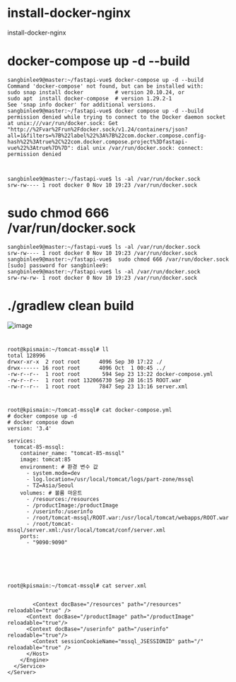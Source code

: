# install-docker-nginx
install-docker-nginx


#  docker-compose up -d --build


    
    sangbinlee9@master:~/fastapi-vue$ docker-compose up -d --build
    Command 'docker-compose' not found, but can be installed with:
    sudo snap install docker          # version 20.10.24, or
    sudo apt  install docker-compose  # version 1.29.2-1
    See 'snap info docker' for additional versions.
    sangbinlee9@master:~/fastapi-vue$ docker compose up -d --build
    permission denied while trying to connect to the Docker daemon socket at unix:///var/run/docker.sock: Get "http://%2Fvar%2Frun%2Fdocker.sock/v1.24/containers/json?all=1&filters=%7B%22label%22%3A%7B%22com.docker.compose.config-hash%22%3Atrue%2C%22com.docker.compose.project%3Dfastapi-vue%22%3Atrue%7D%7D": dial unix /var/run/docker.sock: connect: permission denied
    

    
    sangbinlee9@master:~/fastapi-vue$ ls -al /var/run/docker.sock
    srw-rw---- 1 root docker 0 Nov 10 19:23 /var/run/docker.sock





# sudo chmod 666 /var/run/docker.sock

    
    sangbinlee9@master:~/fastapi-vue$ ls -al /var/run/docker.sock
    srw-rw---- 1 root docker 0 Nov 10 19:23 /var/run/docker.sock
    sangbinlee9@master:~/fastapi-vue$  sudo chmod 666 /var/run/docker.sock
    [sudo] password for sangbinlee9:
    sangbinlee9@master:~/fastapi-vue$ ls -al /var/run/docker.sock
    srw-rw-rw- 1 root docker 0 Nov 10 19:23 /var/run/docker.sock




# 
# 
# 
# 
# 
# 
# 
# 
# 
# 
# 
# 
# 
# 
# 
# 
# 
# 
# 
# 
# 
# 
# 
# 
# 
# 
# 
# 
# 
# 
# 
# 
# 
# 
# 
# 
# 
# ./gradlew clean build


![image](https://github.com/sangbinlee/install-docker-nginx/assets/4024414/384490b2-8715-4e75-9db5-451795ab5669)















# 



    
    root@kpismain:~/tomcat-mssql# ll
    total 128996
    drwxr-xr-x  2 root root      4096 Sep 30 17:22 ./
    drwx------ 16 root root      4096 Oct  1 00:45 ../
    -rw-r--r--  1 root root       594 Sep 23 13:22 docker-compose.yml
    -rw-r--r--  1 root root 132066730 Sep 28 16:15 ROOT.war
    -rw-r--r--  1 root root      7847 Sep 23 13:16 server.xml
    








# 
    root@kpismain:~/tomcat-mssql# cat docker-compose.yml
    # docker compose up -d
    # docker compose down
    version: '3.4'
    
    services:
      tomcat-85-mssql:
        container_name: "tomcat-85-mssql"
        image: tomcat:85
        environment: # 환경 변수 값
          - system.mode=dev
          - log.location=/usr/local/tomcat/logs/part-zone/mssql
          - TZ=Asia/Seoul
        volumes: # 볼륨 마운트
          - /resources:/resources
          - /productImage:/productImage
          - /userinfo:/userinfo
          - /root/tomcat-mssql/ROOT.war:/usr/local/tomcat/webapps/ROOT.war
          - /root/tomcat-mssql/server.xml:/usr/local/tomcat/conf/server.xml
        ports:
          - "9090:9090"




    
          
    root@kpismain:~/tomcat-mssql# cat server.xml
    
    
            <Context docBase="/resources" path="/resources" reloadable="true" />
          <Context docBase="/productImage" path="/productImage" reloadable="true"/>
          <Context docBase="/userinfo" path="/userinfo" reloadable="true"/>
            <Context sessionCookieName="mssql_JSESSIONID" path="/" reloadable="true" />
          </Host>
        </Engine>
      </Service>
    </Server>
